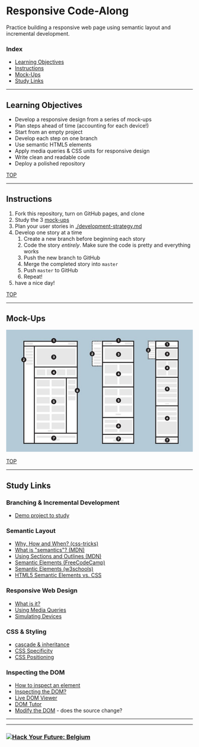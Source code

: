 # Responsive Code-Along

Practice building a responsive web page using semantic layout and incremental development.

### Index

* [Learning Objectives](#learning-objectives)
* [Instructions](#instructions)
* [Mock-Ups](#mock-ups)
* [Study Links](#study-links)

---

## Learning Objectives

* Develop a responsive design from a series of mock-ups
* Plan steps ahead of time (accounting for each device!)
* Start from an empty project
* Develop each step on one branch
* Use semantic HTML5 elements
* Apply media queries & CSS units for responsive design
* Write clean and readable code
* Deploy a polished repository

[TOP](#responsive-code-along)

---

## Instructions

1. Fork this repository, turn on GitHub pages, and clone
1. Study the 3 [mock-ups](#mock-ups)
1. Plan your user stories in [./development-strategy.md](./development-strategy.md)
1. Develop one story at a time
    1. Create a new branch before beginning each story
    1. Code the story _entirely_. Make sure the code is pretty and everything works
    1. Push the new branch to GitHub
    1. Merge the completed story into `master`
    1. Push `master` to GitHub
    1. Repeat!
1. have a nice day!

[TOP](#responsive-code-along)

---

## Mock-Ups

<!-- https://line25.com/wp-content/uploads/2015/12/Annotating-Wireframes.jpg -->
![responsive wireframes](./wireframes.jpg)

[TOP](#responsive-code-along)

---

## Study Links

### Branching & Incremental Development

* [Demo project to study](https://github.com/hackyourfuturebelgium/built-with-branches)

### Semantic Layout

* [Why, How and When? (css-tricks)](https://css-tricks.com/why-how-and-when-to-use-semantic-html-and-aria/)
* [What is "semantics"? (MDN)](https://developer.mozilla.org/en-US/docs/Glossary/semantics)
* [Using Sections and Outlines (MDN)](https://developer.mozilla.org/en-US/docs/Web/Guide/HTML/Using_HTML_sections_and_outlines)
* [Semantic Elements (FreeCodeCamp)](https://guide.freecodecamp.org/html/html5-semantic-elements/)
* [Semantic Elements (w3schools)](https://www.w3schools.com/html/html5_semantic_elements.asp)
* [HTML5 Semantic Elements vs. CSS](https://stackoverflow.com/questions/16767617/semantic-html5-structure-versus-css-layout-needs)

### Responsive Web Design

* [What is it?](https://en.wikipedia.org/wiki/Responsive_web_design)
* [Using Media Queries](https://developer.mozilla.org/en-US/docs/Web/CSS/Media_Queries/Using_media_queries)
* [Simulating Devices](https://developers.google.com/web/tools/chrome-devtools/device-mode/)

### CSS & Styling

* [cascade & inheritance](https://developer.mozilla.org/en-US/docs/Learn/CSS/Building_blocks/Cascade_and_inheritance)
* [CSS Specificity](https://css-tricks.com/specifics-on-css-specificity/)
* [CSS Positioning](https://css-tricks.com/almanac/properties/p/position/)

### Inspecting the DOM

* [How to inspect an element](https://www.lifewire.com/get-inspect-element-tool-for-browser-756549)
* [Inspecting the DOM?](https://hackyourfuture.be/inspecting-the-dom)
* [Live DOM Viewer](https://software.hixie.ch/utilities/js/live-dom-viewer/?%3C!DOCTYPE%20html%3E%0A%3Chtml%3E%0A%0A%3Chead%3E%0A%20%20%3Cmeta%20charset%3D%27utf-8%27%3E%0A%20%20%3Cstyle%3E%0A%20%20%20%20.container%20%7B%0A%20%20%20%20%20%20display%3A%20flex%3B%0A%20%20%20%20%20%20flex-direction%3A%20column%3B%0A%20%20%20%20%7D%0A%0A%20%20%20%20.above%20%7B%0A%20%20%20%20%20%20order%3A%201%3B%0A%20%20%20%20%7D%0A%0A%20%20%20%20.below%20%7B%0A%20%20%20%20%20%20order%3A%202%3B%0A%20%20%20%20%7D%0A%20%20%3C%2Fstyle%3E%0A%3C%2Fhead%3E%0A%0A%3Cbody%3E%0A%20%20%3Cdiv%20class%3D%22container%22%3E%0A%20%20%20%20%3Cp%20id%3D%22p-1%22%20class%3D%22below%22%3E%0A%20%20%20%20%20%20first%20p%0A%20%20%20%20%3C%2Fp%3E%0A%20%20%20%20%3Cp%20id%3D%22p-2%22%20class%3D%22above%22%3E%0A%20%20%20%20%20%20second%20p%0A%20%20%20%20%3C%2Fp%3E%0A%20%20%3C%2Fdiv%3E%0A%3C%2Fbody%3E%0A%0A%3C%2Fhtml%3E%0A)
* [DOM Tutor](https://janke-learning.org/dom-tutor)
* [Modify the DOM](https://zapier.com/blog/inspect-element-tutorial/) - does the source change?


---
---

### <a href="https://hackyourfuture.be" target="_blank"><img src="https://user-images.githubusercontent.com/18554853/63941625-4c7c3d00-ca6c-11e9-9a76-8d5e3632fe70.jpg" width="100" height="100" alt="Hack Your Future: Belgium"></a>
